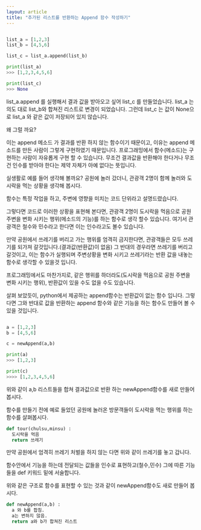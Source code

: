 ```yaml
---
layout: article 
title: "추가된 리스트를 반환하는 Append 함수 작성하기"
---
```


```python

list_a = [1,2,3]
list_b = [4,5,6]

list_c = list_a.append(list_b)

print(list_a)
>>> [1,2,3,4,5,6]

print(list_c)
>>> None

```

list_a.append 를 실행해서 결과 값을 받아오고 싶어 list_c 를 만들었습니다.
list_a 는 의도 대로 list_b와 합쳐진 리스트로 변경이 되었습니다.
그런데 list_c 는 값이 None으로 list_a 와 같은 값이 저장되어 있지 않습니다.

왜 그럴 까요?

이는 append 메소드 가 결과를 반환 하지 않는 함수이기 때문이고, 이유는 append 메소드를 만든 사람이 그렇게 구현하였기 때문입니다. 
프로그래밍에서 함수(메소드)는 구현하는 사람이 자유롭게 구현 할 수 있습니다.
무조건 결과값을 반환해야 한다거나 무조건 인수를 받아야 한다는 제약 자체가 아예 없다는 뜻입니다.

실생활로 예를 들어 생각해 볼까요?
공원에 놀러 갔더니, 관광객 2명이 함께 놀러와 도시락을 먹는 상황을 생각해 봅시다.

함수는 특정 작업을 하고, 주변에 영향을 미치는 코드 단위라고 설명드렸습니다.


그렇다면 코드로 이러한 상황을 표현해 본다면,
관광객 2명이 도시락을 먹음으로 공원 주변을 변화 시키는 행위(메소드의 기능)를 하는 함수로 생각 할수 있습니다.
여기서 관광객은 철수와 민수라고 한다면 이는 인수라고도 볼수 있습니다.

만약 공원에서 쓰레기를 버리고 가는 행위를 엄격히 금지한다면,
관광객들은 모두 쓰레기를 되가져 갈것입니다.(결과값(반환값)이 없음)
그 반대의 경우라면 쓰레기를 버리고 갈것이고, 이는 함수가 실행되며 주변상황을 변화 시키고 쓰레기라는 반환 값을 내놓는 함수로 생각할 수 있을것 입니다.

프로그래밍에서도 마찬가지로, 같은 행위를 하더라도(도시락을 먹음으로 공원 주변을 변화 시키는 행위), 반환값이 있을 수도 없을 수도 있습니다.

살펴 보았듯이, python에서 제공하는 append함수는 반환값이 없는 함수 입니다.
그렇다면 그와 반대로 값을 반환하는 append 함수와 같은 기능을 하는 함수도 만들어 볼 수 있을 것입니다.

```python

a = [1,2,3]
b = [4,5,6]

c = newAppend(a,b)

print(a)
>>> [1,2,3]

print(c)
>>>> [1,2,3,4,5,6]

```

위와 같이 a,b 리스트들을 합쳐 결과값으로 반환 하는 newAppend함수를 새로 만들어 봅시다.

함수를 만들기 전에 예로 들었던 공원에 놀러온 방문객들이 도시락을 먹는 행위를 하는 함수를 살펴봅시다.

```python
def tour(chulsu,minsu) :
  도시락을 먹음
  return 쓰레기
```

만약 공원에서 엄격히 쓰레기 처벌을 하지 않는 다면 위와 같이 쓰레기를 놓고 갑니다.

함수안에서 기능을 하는데 전달되는 값들을 인수로 표현하고(철수,민수) 그에 따른 기능들을 def 키워드 밑에 서술합니다.

위와 같은 구조로 함수를 표현할 수 있는 것과 같이 newAppend함수도 새로 만들어 봅시다.


```python
def newAppend(a,b) :
  a 와 b를 합침.
  a는 변하지 않음.
  return a와 b가 합쳐진 리스트
```

























































